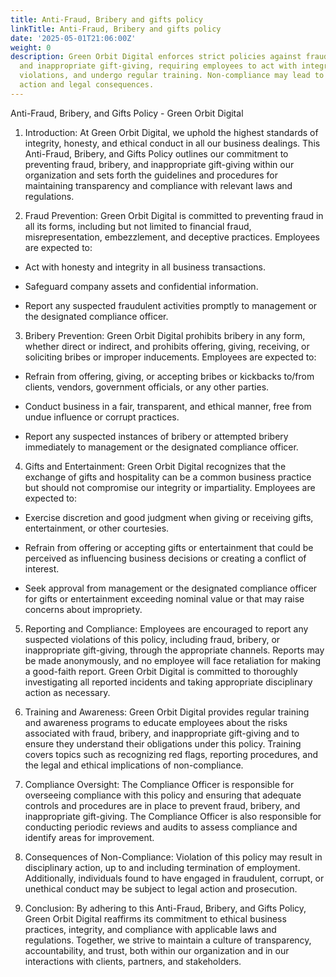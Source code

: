 ```yaml
---
title: Anti-Fraud, Bribery and gifts policy
linkTitle: Anti-Fraud, Bribery and gifts policy
date: '2025-05-01T21:06:00Z'
weight: 0
description: Green Orbit Digital enforces strict policies against fraud, bribery,
  and inappropriate gift-giving, requiring employees to act with integrity, report
  violations, and undergo regular training. Non-compliance may lead to disciplinary
  action and legal consequences.
---
```



Anti-Fraud, Bribery, and Gifts Policy - Green Orbit Digital

1. Introduction:
At Green Orbit Digital, we uphold the highest standards of integrity, honesty, and ethical conduct in all our business dealings. This Anti-Fraud, Bribery, and Gifts Policy outlines our commitment to preventing fraud, bribery, and inappropriate gift-giving within our organization and sets forth the guidelines and procedures for maintaining transparency and compliance with relevant laws and regulations.

2. Fraud Prevention:
Green Orbit Digital is committed to preventing fraud in all its forms, including but not limited to financial fraud, misrepresentation, embezzlement, and deceptive practices. Employees are expected to:

- Act with honesty and integrity in all business transactions.

- Safeguard company assets and confidential information.

- Report any suspected fraudulent activities promptly to management or the designated compliance officer.

3. Bribery Prevention:
Green Orbit Digital prohibits bribery in any form, whether direct or indirect, and prohibits offering, giving, receiving, or soliciting bribes or improper inducements. Employees are expected to:

- Refrain from offering, giving, or accepting bribes or kickbacks to/from clients, vendors, government officials, or any other parties.

- Conduct business in a fair, transparent, and ethical manner, free from undue influence or corrupt practices.

- Report any suspected instances of bribery or attempted bribery immediately to management or the designated compliance officer.

4. Gifts and Entertainment:
Green Orbit Digital recognizes that the exchange of gifts and hospitality can be a common business practice but should not compromise our integrity or impartiality. Employees are expected to:

- Exercise discretion and good judgment when giving or receiving gifts, entertainment, or other courtesies.

- Refrain from offering or accepting gifts or entertainment that could be perceived as influencing business decisions or creating a conflict of interest.

- Seek approval from management or the designated compliance officer for gifts or entertainment exceeding nominal value or that may raise concerns about impropriety.

5. Reporting and Compliance:
Employees are encouraged to report any suspected violations of this policy, including fraud, bribery, or inappropriate gift-giving, through the appropriate channels. Reports may be made anonymously, and no employee will face retaliation for making a good-faith report. Green Orbit Digital is committed to thoroughly investigating all reported incidents and taking appropriate disciplinary action as necessary.

6. Training and Awareness:
Green Orbit Digital provides regular training and awareness programs to educate employees about the risks associated with fraud, bribery, and inappropriate gift-giving and to ensure they understand their obligations under this policy. Training covers topics such as recognizing red flags, reporting procedures, and the legal and ethical implications of non-compliance.

7. Compliance Oversight:
The Compliance Officer is responsible for overseeing compliance with this policy and ensuring that adequate controls and procedures are in place to prevent fraud, bribery, and inappropriate gift-giving. The Compliance Officer is also responsible for conducting periodic reviews and audits to assess compliance and identify areas for improvement.

8. Consequences of Non-Compliance:
Violation of this policy may result in disciplinary action, up to and including termination of employment. Additionally, individuals found to have engaged in fraudulent, corrupt, or unethical conduct may be subject to legal action and prosecution.

9. Conclusion:
By adhering to this Anti-Fraud, Bribery, and Gifts Policy, Green Orbit Digital reaffirms its commitment to ethical business practices, integrity, and compliance with applicable laws and regulations. Together, we strive to maintain a culture of transparency, accountability, and trust, both within our organization and in our interactions with clients, partners, and stakeholders.